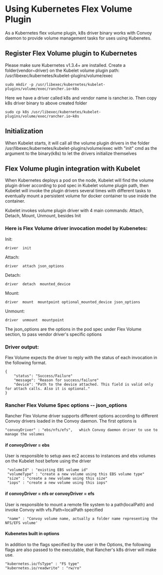 # Using Kubernetes Flex Volume Plugin

As a Kubernetes flex volume plugin, k8s driver binary works with Convoy daemon to provide volume management tasks for uses using Kubenetes.

## Register Flex Volume plugin to Kubernetes

Please make sure Kubernetes v1.3.4+ are installed. Create a folder(vendor~driver) on the Kubelet volume plugin path: /usr/libexec/kubernetes/kubelet-plugins/volume/exec
```
sudo mkdir -p /usr/libexec/kubernetes/kubelet-plugins/volume/exec/rancher.io~k8s
```
Here we have a driver called k8s and vendor name is rancher.io. Then copy k8s driver binary to above created folder
```
sudo cp k8s /usr/libexec/kubernetes/kubelet-plugins/volume/exec/rancher.io~k8s
```

## Initialization

When Kubelet starts, it will call all the volume plugin drivers in the folder /usr/libexec/kubernetes/kubelet-plugins/volume/exec
with "init" cmd as the argument to the binary(k8s) to let the drivers initialize themselves

## Flex Volume plugin integration with Kubelet

When Kubernetes deploys a pod on the node, Kubelet will find the volume plugin driver according to pod spec in Kubelet volume plugin path, then Kubelet
will invoke the plugin drivers several times with different tasks to eventually mount a persistent volume for docker container to use inside the container.

Kubelet invokes volume plugin driver with 4 main commands: Attach, Detach, Mount, Unmount, besides Init

### Here is Flex Volume driver invocation model by Kubenetes:

Init:
```
driver  init
```

Attach:
```
driver  attach json_options
``` 

Detach:
```
driver  detach  mounted_device
```

Mount:
```
driver  mount  mountpoint optional_mounted_device json_options
``` 
Unmount:
```
driver  unmount  mountpoint
```

The json_options are the options in the pod spec under Flex Volume section, to pass vendor driver's specific options

### Driver output:

Flex Volume expects the driver to reply with the status of each invocation in the following format.

```
{
    "status": "Success/Failure"
    "message": "Reason for success/failure"
    "device": "Path to the device attached. This field is valid only for attach calls. Also it is optional."
}
```

### Rancher Flex Volume Spec options -- json_options

Rancher Flex Volume driver supports different options according to different Convoy drivers loaded in the Convoy daemon.
The first options is

```
"convoyDriver" : "ebs/nfs/efs",   which Convoy daemon driver to use to manage the volumes
```

#### if convoyDriver = ebs

User is responsible to setup aws ec2 access to instances and ebs volumes on the Kubelet host before using the driver

```
 "volumeId" : "existing EBS volume id"
 "volumeType" : "create a new volume using this EBS volume type"
 "size" : "create a new volume using this size"
 "iops" : "create a new volume using this iops"
```

#### if convoyDriver = nfs or convoyDriver = efs

User is responsible to mount a remote file system to a path(localPath) and invoke Convoy with vfs.Path=localPath specified

```
 "name" : "Convoy volume name, actually a folder name representing the NFS/EFS volume'
```

#### Kubenetes built in options

In addition to the flags specified by the user in the Options, the following flags are also passed to the executable, that
Rancher's k8s driver will make use.

```
"kubernetes.io/fsType" : "FS type"
"kubernetes.io/readwrite" : "rw/ro"
```